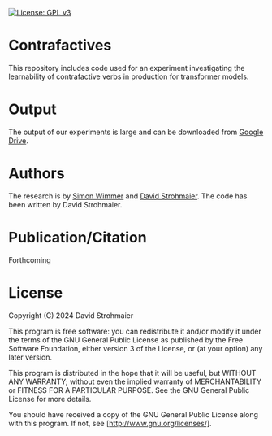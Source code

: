 [![License: GPL v3](https://img.shields.io/badge/License-GPLv3-blue.svg)](https://www.gnu.org/licenses/gpl-3.0)

# Contrafactives

This repository includes code used for an experiment investigating the learnability of contrafactive verbs in production for transformer models.

# Output

The output of our experiments is large and can be downloaded from [Google Drive](https://drive.google.com/file/d/1Y5gu-_-C57KVR7qJyhj8vPG4gFU3Ntr8/view?usp=sharing).

# Authors

The research is by [Simon Wimmer](https://github.com/sbwimmer) and [David Strohmaier](https://dstrohmaier.com). The code has been written by David Strohmaier.

# Publication/Citation

Forthcoming


# License

Copyright (C) 2024  David Strohmaier

This program is free software: you can redistribute it and/or modify
it under the terms of the GNU General Public License as published by
the Free Software Foundation, either version 3 of the License, or
(at your option) any later version.

This program is distributed in the hope that it will be useful,
but WITHOUT ANY WARRANTY; without even the implied warranty of
MERCHANTABILITY or FITNESS FOR A PARTICULAR PURPOSE.  See the
GNU General Public License for more details.

You should have received a copy of the GNU General Public License
along with this program.  If not, see [http://www.gnu.org/licenses/].
